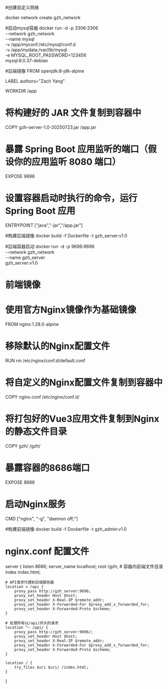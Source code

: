 #创建自定义网络

docker network create gzh_network

#启动mysql容器
docker run -d -p 3306:3306 \
--network gzh_network \
--name mysql \
-v /app/myconf:/etc/mysql/conf.d \
-v /app/mydata:/var/lib/mysql \
-e MYSQL_ROOT_PASSWORD=123456 \
mysql:8.0.37-debian

#后端镜像
FROM openjdk:8-jdk-alpine

LABEL authors="Zach Yang"

WORKDIR /app

# 将构建好的 JAR 文件复制到容器中
COPY gzh-server-1.0-20250723.jar /app.jar

# 暴露 Spring Boot 应用监听的端口（假设你的应用监听 8080 端口）
EXPOSE 9696

# 设置容器启动时执行的命令，运行 Spring Boot 应用
ENTRYPOINT ["java","-jar","/app.jar"]

#构建后端镜像
docker build -f Dockerfile -t gzh_server:v1.0

#后端容器启动
docker run -d -p 9696:9696 \
--network gzh_network \
--name gzh_server \
gzh_server:v1.0

# 前端镜像
# 使用官方Nginx镜像作为基础镜像
FROM nginx:1.28.0-alpine

# 移除默认的Nginx配置文件
RUN rm /etc/nginx/conf.d/default.conf

# 将自定义的Nginx配置文件复制到容器中
COPY nginx.conf /etc/nginx/conf.d/

# 将打包好的Vue3应用文件复制到Nginx的静态文件目录
COPY gzh/ /gzh/

# 暴露容器的8686端口
EXPOSE 8686

# 启动Nginx服务
CMD ["nginx", "-g", "daemon off;"]

#构建前端镜像
docker build -f Dockerfile -t gzh_admin:v1.0


# nginx.conf 配置文件
server {
    listen       8686;
    server_name  localhost;
    root   /gzh;  # 容器内前端文件目录
    index  index.html;

    # API请求代理到后端服务器
    location = /api {
        proxy_pass http://gzh_server:9696;
        proxy_set_header Host $host;
        proxy_set_header X-Real-IP $remote_addr;
        proxy_set_header X-Forwarded-For $proxy_add_x_forwarded_for;
        proxy_set_header X-Forwarded-Proto $scheme;
    }

    # 处理所有以/api/开头的请求
    location ^~ /api/ {
        proxy_pass http://gzh_server:9696/;
        proxy_set_header Host $host;
        proxy_set_header X-Real-IP $remote_addr;
        proxy_set_header X-Forwarded-For $proxy_add_x_forwarded_for;
        proxy_set_header X-Forwarded-Proto $scheme;
    }

    location / {
        try_files $uri $uri/ /index.html;
    }
}